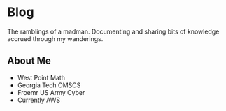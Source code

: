 # Blog

The ramblings of a madman. Documenting and sharing bits of knowledge accrued through my wanderings.

## About Me

- West Point Math
- Georgia Tech OMSCS
- Froemr US Army Cyber
- Currently AWS
